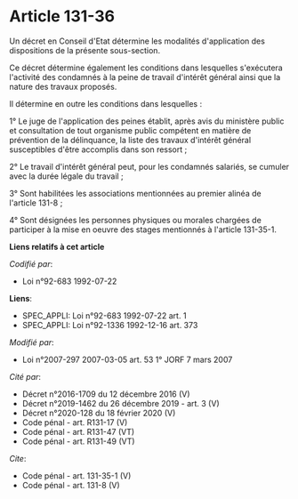 # Article 131-36

Un décret en Conseil d'Etat détermine les modalités d'application des dispositions de la présente sous-section. 

Ce décret détermine également les conditions dans lesquelles s'exécutera l'activité des condamnés à la peine de travail
d'intérêt général ainsi que la nature des travaux proposés. 

Il détermine en outre les conditions dans lesquelles : 

1° Le juge de l'application des peines établit, après avis du ministère public et consultation de tout organisme public
compétent en matière de prévention de la délinquance, la liste des travaux d'intérêt général susceptibles d'être accomplis
dans son ressort ; 

2° Le travail d'intérêt général peut, pour les condamnés salariés, se cumuler avec la durée légale du travail ; 

3° Sont habilitées les associations mentionnées au premier alinéa de l'article 131-8 ; 

4° Sont désignées les personnes physiques ou morales chargées de participer à la mise en oeuvre des stages mentionnés à
l'article 131-35-1.

**Liens relatifs à cet article**

_Codifié par_:

  - Loi n°92-683 1992-07-22

**Liens**:

  - SPEC_APPLI: Loi n°92-683 1992-07-22 art. 1
  - SPEC_APPLI: Loi n°92-1336 1992-12-16 art. 373

_Modifié par_:

  - Loi n°2007-297 2007-03-05 art. 53 1° JORF 7 mars 2007

_Cité par_:

  - Décret n°2016-1709 du 12 décembre 2016 (V)
  - Décret n°2019-1462 du 26 décembre 2019 - art. 3 (V)
  - Décret n°2020-128 du 18 février 2020 (V)
  - Code pénal - art. R131-17 (V)
  - Code pénal - art. R131-47 (VT)
  - Code pénal - art. R131-49 (VT)

_Cite_:

  - Code pénal - art. 131-35-1 (V)
  - Code pénal - art. 131-8 (V)
